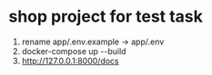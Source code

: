 # shop project for test task

1. rename app/.env.example -> app/.env
2. docker-compose up --build
3. http://127.0.0.1:8000/docs